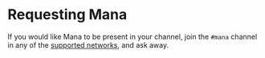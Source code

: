 Requesting Mana
===============

If you would like Mana to be present in your channel, join the `#mana` channel in any of the [supported networks], and
ask away.

[supported networks]: /about/networks/
